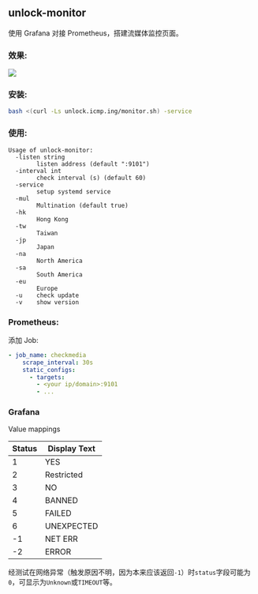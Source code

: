 ## unlock-monitor

使用 Grafana 对接 Prometheus，搭建流媒体监控页面。

### 效果:

![](https://raw.githubusercontent.com/HsukqiLee/MediaUnlockTest/main/monitor/image.png)

### 安装: 

```bash
bash <(curl -Ls unlock.icmp.ing/monitor.sh) -service
```

### 使用:

```
Usage of unlock-monitor:
  -listen string
        listen address (default ":9101")
  -interval int
        check interval (s) (default 60)
  -service
        setup systemd service
  -mul
        Multination (default true)
  -hk
        Hong Kong
  -tw
        Taiwan
  -jp
        Japan
  -na
        North America
  -sa
        South America
  -eu
        Europe
  -u    check update
  -v    show version
```

### Prometheus: 

添加 Job:

```yaml
- job_name: checkmedia
    scrape_interval: 30s
    static_configs:
      - targets:
        - <your ip/domain>:9101
        - ...
```

### Grafana

Value mappings

|Status|Display Text|
|---|---|
|1|YES|
|2|Restricted|
|3|NO|
|4|BANNED|
|5|FAILED|
|6|UNEXPECTED|
|-1|NET ERR|
|-2|ERROR|

经测试在网络异常（触发原因不明，因为本来应该返回`-1`）时`status`字段可能为`0`，可显示为`Unknown`或`TIMEOUT`等。
